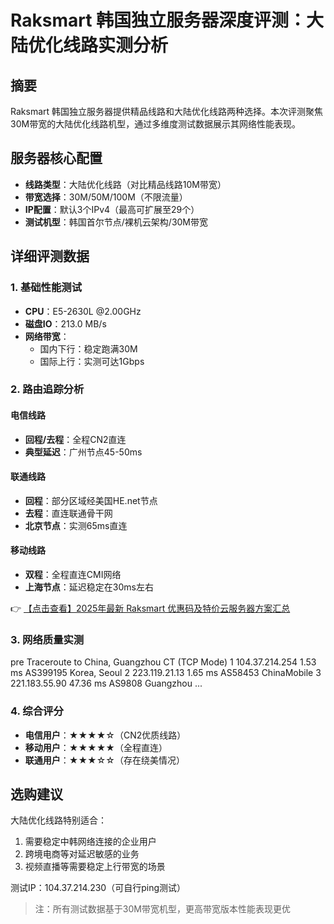 # Raksmart 韩国独立服务器深度评测：大陆优化线路实测分析

## 摘要
Raksmart 韩国独立服务器提供精品线路和大陆优化线路两种选择。本次评测聚焦30M带宽的大陆优化线路机型，通过多维度测试数据展示其网络性能表现。

## 服务器核心配置
- **线路类型**：大陆优化线路（对比精品线路10M带宽）
- **带宽选择**：30M/50M/100M（不限流量）
- **IP配置**：默认3个IPv4（最高可扩展至29个）
- **测试机型**：韩国首尔节点/裸机云架构/30M带宽

## 详细评测数据

### 1. 基础性能测试
- **CPU**：E5-2630L @2.00GHz
- **磁盘IO**：213.0 MB/s
- **网络带宽**：
  - 国内下行：稳定跑满30M
  - 国际上行：实测可达1Gbps

### 2. 路由追踪分析
#### 电信线路
- **回程/去程**：全程CN2直连
- **典型延迟**：广州节点45-50ms

#### 联通线路
- **回程**：部分区域经美国HE.net节点
- **去程**：直连联通骨干网
- **北京节点**：实测65ms直连

#### 移动线路
- **双程**：全程直连CMI网络
- **上海节点**：延迟稳定在30ms左右

👉 [【点击查看】2025年最新 Raksmart 优惠码及特价云服务器方案汇总](https://bit.ly/raksmart)

### 3. 网络质量实测
pre
Traceroute to China, Guangzhou CT (TCP Mode)
1  104.37.214.254  1.53 ms  AS399195  Korea, Seoul
2  223.119.21.13  1.65 ms  AS58453  ChinaMobile
3  221.183.55.90  47.36 ms  AS9808  Guangzhou
...

### 4. 综合评分
- **电信用户**：★★★★☆（CN2优质线路）
- **移动用户**：★★★★★（全程直连）
- **联通用户**：★★★☆☆（存在绕美情况）

## 选购建议
大陆优化线路特别适合：
1. 需要稳定中韩网络连接的企业用户
2. 跨境电商等对延迟敏感的业务
3. 视频直播等需要稳定上行带宽的场景

测试IP：104.37.214.230（可自行ping测试）

> 注：所有测试数据基于30M带宽机型，更高带宽版本性能表现更优